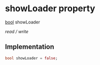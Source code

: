 


# showLoader property






[bool](https://api.flutter.dev/flutter/dart-core/bool-class.html) showLoader
  
_read / write_






## Implementation

```dart
bool showLoader = false;


```







